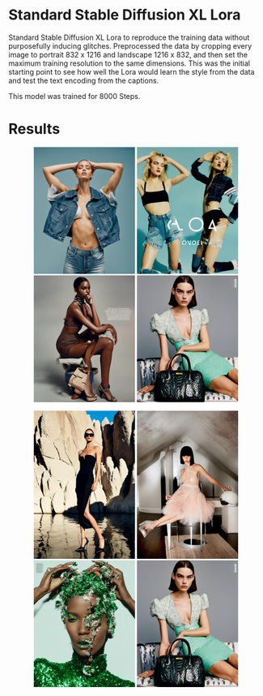 # Standard Stable Diffusion XL Lora

Standard Stable Diffusion XL Lora to reproduce the training data without purposefully inducing glitches. Preprocessed the data by cropping every image to portrait 832 x 1216 and landscape 1216 x 832, and then set the maximum training resolution
to the same dimensions. This was the initial starting point to see how well the Lora would learn the style from the data and test the text encoding from the captions. 


This model was trained for 8000 Steps. 


# Results



<p align="center">
  <img src="Images/00005-1646839441.png" alt="Image 1" width="200"/>
  <img src="Images/00006-3563745523.png" alt="Image 2" width="200"/>
  <img src="Images/00018-739547882.png" alt="Image 3" width="200"/>
  <img src="Images/00051-1642012496.png" alt="Image 3" width="200"/>
</p>

<p align="center">
  <img src="Images/00070-3028708566.png" alt="Image 1" width="200"/>
  <img src="Images/00075-2631125681.png" alt="Image 2" width="200"/>
  <img src="Images/00094-2311889615.png" alt="Image 3" width="200"/>
  <img src="Images/00051-1642012496.png" alt="Image 3" width="200"/>
</p>




